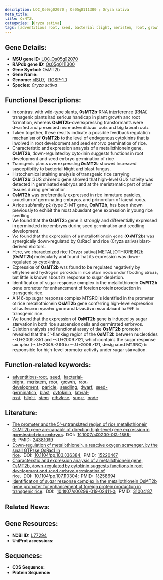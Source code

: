 ```yaml
---
description: LOC_Os05g02070 ; Os05g0111300 ; Oryza sativa
meta_title:
title: OsMT2b
categories: [Oryza sativa]
tags: [adventitious root, seed, bacterial blight, meristem, root, growth, root development, panicle, seedling, dwarf, seed germination, blast, cytokinin, lateral root, blight, stem, ethylene, sugar, node]
---
```


## Gene Details:
- **MSU gene ID:** [LOC_Os05g02070](http://rice.uga.edu/cgi-bin/ORF_infopage.cgi?orf=LOC_Os05g02070)  
- **RAPdb gene ID:** [Os05g0111300](https://rapdb.dna.affrc.go.jp/locus/?name=Os05g0111300)  
- **Gene Symbol:** OsMT2b
- **Gene Name:**
- **Genome:**  [MSU7](http://rice.uga.edu/),&nbsp;&nbsp;[IRGSP-1.0](https://rapdb.dna.affrc.go.jp/download/irgsp1.html)
- **Species:** *Oryza sativa*

## Functional Descriptions:
   - In contrast with wild-type plants, **OsMT2b**-RNA interference (RNAi) transgenic plants had serious handicap in plant growth and root formation, whereas **OsMT2b**-overexpressing transformants were dwarfed and presented more adventitious roots and big lateral roots.
   - Taken together, these results indicate a possible feedback regulation mechanism of **OsMT2b** to the level of endogenous cytokinins that is involved in root development and seed embryo germination of rice.
   - Characteristic and expression analysis of a metallothionein gene, **OsMT2b**, down-regulated by cytokinin suggests functions in root development and seed embryo germination of rice.
   - Transgenic plants overexpressing **OsMT2b** showed increased susceptibility to bacterial blight and blast fungus.
   - Histochemical staining analysis of transgenic rice carrying **OsMT2b**::GUS chimeric gene showed that high-level GUS activity was detected in germinated embryos and at the meristematic part of other tissues during germination.
   - **OsMT2b** was preferentially expressed in rice immature panicles, scutellum of germinating embryos, and primordium of lateral roots.
   - A rice subfamily p2 (type 2) MT gene, **OsMT2b**, has been shown previously to exhibit the most abundant gene expression in young rice seedling.
   - We found that the **OsMT2b** gene is strongly and differentially expressed in germinated rice embryos during seed germination and seedling development.
   - We found that the expression of a metallothionein gene (**OsMT2b**) was synergically down-regulated by OsRac1 and rice (Oryza sativa) blast-derived elicitors.
   - Here, we characterized rice (Oryza sativa) METALLOTHIONEIN2b (**OsMT2b**) molecularly and found that its expression was down-regulated by cytokinins.
   - Expression of **OsMT2b** was found to be regulated negatively by ethylene and hydrogen peroxide in rice stem node under flooding stress, but little is known about its response to sugar depletion.
   - Identification of sugar response complex in the metallothionein **OsMT2b** gene promoter for enhancement of foreign protein production in transgenic rice.
   - A 146-bp sugar response complex MTSRC is identified in the promoter of rice metallothionein **OsMT2b** gene conferring high-level expression of luciferase reporter gene and bioactive recombinant haFGF in transgenic rice.
   - We found that the expression of **OsMT2b** gene is induced by sugar starvation in both rice suspension cells and germinated embryos.
   - Deletion analysis and functional assay of the **OsMT2b** promoter revealed that the 5'-flanking region of the **OsMT2b** between nucleotides -<U+2009>351 and -<U+2009>121, which contains the sugar response complex (-<U+2009>266 to -<U+2009>121, designated MTSRC) is responsible for high-level promoter activity under sugar starvation.

## Function-related keywords:
   - [adventitious-root](/tags/adventitious-root/),&nbsp;&nbsp;[seed](/tags/seed/),&nbsp;&nbsp;[bacterial-blight](/tags/bacterial-blight/),&nbsp;&nbsp;[meristem](/tags/meristem/),&nbsp;&nbsp;[root](/tags/root/),&nbsp;&nbsp;[growth](/tags/growth/),&nbsp;&nbsp;[root-development](/tags/root-development/),&nbsp;&nbsp;[panicle](/tags/panicle/),&nbsp;&nbsp;[seedling](/tags/seedling/),&nbsp;&nbsp;[dwarf](/tags/dwarf/),&nbsp;&nbsp;[seed-germination](/tags/seed-germination/),&nbsp;&nbsp;[blast](/tags/blast/),&nbsp;&nbsp;[cytokinin](/tags/cytokinin/),&nbsp;&nbsp;[lateral-root](/tags/lateral-root/),&nbsp;&nbsp;[blight](/tags/blight/),&nbsp;&nbsp;[stem](/tags/stem/),&nbsp;&nbsp;[ethylene](/tags/ethylene/),&nbsp;&nbsp;[sugar](/tags/sugar/),&nbsp;&nbsp;[node](/tags/node/)

## Literature:
   - [The promoter and the 5'-untranslated region of rice metallothionein OsMT2b gene are capable of directing high-level gene expression in germinated rice embryos](https://www.doi.org/10.1007/s00299-013-1555-6).&nbsp;&nbsp;DOI:&nbsp;&nbsp;[10.1007/s00299-013-1555-6](https://www.doi.org/10.1007/s00299-013-1555-6);&nbsp;&nbsp;PMID:&nbsp;&nbsp;[24381099](https://pubmed.ncbi.nlm.nih.gov/24381099/)
   - [Down-regulation of metallothionein, a reactive oxygen scavenger, by the small GTPase OsRac1 in rice](https://www.doi.org/10.1104/pp.103.036384).&nbsp;&nbsp;DOI:&nbsp;&nbsp;[10.1104/pp.103.036384](https://www.doi.org/10.1104/pp.103.036384);&nbsp;&nbsp;PMID:&nbsp;&nbsp;[15220467](https://pubmed.ncbi.nlm.nih.gov/15220467/)
   - [Characteristic and expression analysis of a metallothionein gene, OsMT2b, down-regulated by cytokinin suggests functions in root development and seed embryo germination of rice](https://www.doi.org/10.1104/pp.107.110304).&nbsp;&nbsp;DOI:&nbsp;&nbsp;[10.1104/pp.107.110304](https://www.doi.org/10.1104/pp.107.110304);&nbsp;&nbsp;PMID:&nbsp;&nbsp;[18258694](https://pubmed.ncbi.nlm.nih.gov/18258694/)
   - [Identification of sugar response complex in the metallothionein OsMT2b gene promoter for enhancement of foreign protein production in transgenic rice](https://www.doi.org/10.1007/s00299-019-02411-3).&nbsp;&nbsp;DOI:&nbsp;&nbsp;[10.1007/s00299-019-02411-3](https://www.doi.org/10.1007/s00299-019-02411-3);&nbsp;&nbsp;PMID:&nbsp;&nbsp;[31004187](https://pubmed.ncbi.nlm.nih.gov/31004187/)

## Related News:

## Gene Resources:
- **NCBI ID:**  [U77294](http://www.ncbi.nlm.nih.gov/nuccore/U77294)
- **UniProt accessions:** [](https://www.uniprot.org/uniprotkb//entry)

## Sequences:
- **CDS Sequence:**
- **Protein Sequence:**
